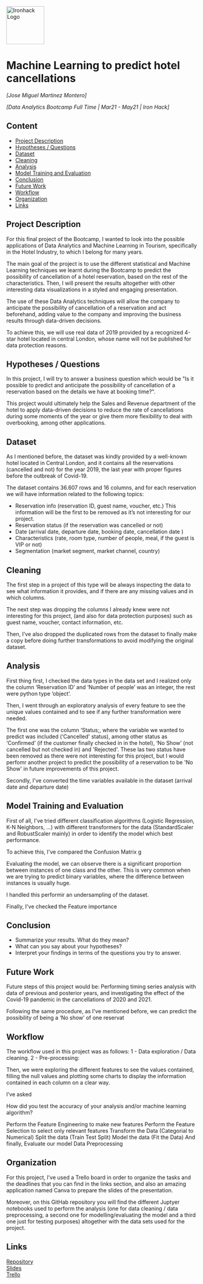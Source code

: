<img src="https://bit.ly/2VnXWr2" alt="Ironhack Logo" width="100"/>

# Machine Learning to predict hotel cancellations
*[Jose Miguel Martinez Montero]*

*[Data Analytics Bootcamp Full Time | Mar21 - May21 | Iron Hack]*

## Content
- [Project Description](#project-description)
- [Hypotheses / Questions](#hypotheses-questions)
- [Dataset](#dataset)
- [Cleaning](#cleaning)
- [Analysis](#analysis)
- [Model Training and Evaluation](#model-training-and-evaluation)
- [Conclusion](#conclusion)
- [Future Work](#future-work)
- [Workflow](#workflow)
- [Organization](#organization)
- [Links](#links)

## Project Description

For this final project of the Bootcamp, I wanted to look into the possible applications of Data Analytics and Machine Learning in Tourism, specifically in the Hotel Industry, to which I belong for many years. 

The main goal of the project is to use the different statistical and Machine Learning techniques we learnt during the Bootcamp to predict the possibility of cancellation of a hotel reservation, based on the rest of the characteristics. Then, I will present the results altogether with other interesting data visualizations in a styled and engaging presentation.

The use of these Data Analytics techniques will allow the company to anticipate the possibility of cancellation of a reservation and act beforehand, adding value to the company and improving the business results through data-driven decisions.

To achieve this, we will use real data of 2019 provided by a recognized 4-star hotel located in central London, whose name will not be published for data protection reasons.



## Hypotheses / Questions

In this project, I will try to answer a business question which would be "Is it possible to predict and anticipate the possibility of cancellation of a reservation based on the details we have at booking time?". 

This project would ultimately help the Sales and Revenue department of the hotel to apply data-driven decisions to reduce the rate of cancellations during some moments of the year or give them more flexibility to deal with overbooking, among other applications.


## Dataset

As I mentioned before, the dataset was kindly provided by a well-known hotel located in Central London, and it contains all the reservations (cancelled and not) for the year 2019, the last year with proper figures before the outbreak of Covid-19.

The dataset contains 36.607 rows and 16 columns, and for each reservation we will have information related to the following topics:

- Reservation info (reservation ID, guest name, voucher, etc.) This information will be the first to be removed as it’s not interesting for our project.
- Reservation status (if the reservation was cancelled or not)
- Date (arrival date, departure date, booking date, cancellation date )
- Characteristics (rate, room type, number of people, meal, if the guest is VIP or not)
- Segmentation (market segment, market channel, country)


## Cleaning

The first step in a project of this type will be always inspecting the data to see what information it provides, and if there are any missing values and in which columns.

The next step was dropping the columns I already knew were not interesting for this project, (and also for data protection purposes) such as guest name, voucher, contact information, etc.

Then, I’ve also dropped the duplicated rows from the dataset to finally make a copy before doing further transformations to avoid modifying the original dataset.

## Analysis

First thing first, I checked the data types in the data set and I realized only the column ‘Reservation ID’ and ‘Number of people’ was an integer, the rest were python type ‘object’. 

Then, I went through an exploratory analysis of every feature to see the unique values contained and to see if any further transformation were needed.

The first one was the column ‘Status;, where the variable we wanted to predict was included (‘Cancelled' status), among other status as ‘Confirmed’ (if the customer finally checked in in the hotel), ‘No Show’ (not cancelled but not checked in) and 'Rejected'. These las two status have been removed as there were not interesting for this project, but I would perfomr another project to predict the possibility of a reservation to be 'No Show' in future improvements of this project.

Secondly, I've converted the time variables available in the dataset (arrival date and departure date)


## Model Training and Evaluation

First of all, I've tried different classification algorithms (Logistic Regression, K-N Neighbors, ...) with different transformers for the data (StandardScaler and RobustScaler mainly) in order to identify the model which best performance.

To achieve this, I've compared the Confusion Matrix g

Evaluating the model, we can observe there is a significant proportion between instances of one class and the other. This is very common when we are trying to predict binary variables, where the difference between instances is usually huge.

I handled this performir an undersampling of the dataset.

Finally, I've checked the Feature importance

## Conclusion

* Summarize your results. What do they mean?
* What can you say about your hypotheses?
* Interpret your findings in terms of the questions you try to answer.

## Future Work

Future steps of this project would be:
Performing timing series analysis with data of previous and posterior years, and investigating the effect of the Covid-19 pandemic in the cancellations of 2020 and 2021.

Following the same procedure, as I've mentioned before, we can predict the possibility of being a ‘No show’ of one reservat


## Workflow

The workflow used in this project was as follows:
1 - Data exploration / Data cleaning.
2 - Pre-processing: 

Then, we were exploring the different features to see the values contained, filling the null values and plotting some charts to display the information contained in each column on a clear way.

 

 I’ve asked 

How did you test the accuracy of your analysis and/or machine learning algorithm?

Perform the Feature Engineering to make new features
Perform the Feature Selection to select only relevant features
Transform the Data (Categorial to Numerical)
Split the data (Train Test Split)
Model the data (Fit the Data)
And finally, Evaluate our model
Data Preprocessing
 


## Organization

For this project, I’ve used a Trello board in order to organize the tasks and the deadlines that you can find in the links section, and also an amazing application named Canva to prepare the slides of the presentation.

Moreover, on this GitHab repository you will find the different Juptyer notebooks used to perform the analysis (one for data cleaning / data preprocessing, a second one for modelling/evaluating the model and a third one just for testing purposes) altogether with the data sets used for the project.






## Links


[Repository](https://github.com/JoseMtnz/Project-Week-8-Final-Project)  
[Slides](https://www.canva.com/design/DAEeRqmhbEw/FD_VNRLcqHL8qYUI3DtQlQ/view?utm_content=DAEeRqmhbEw&utm_campaign=designshare&utm_medium=link&utm_source=sharebutton)  
[Trello](https://trello.com/b/zqJWZqOs/ml-for-hotel-cxls)  


